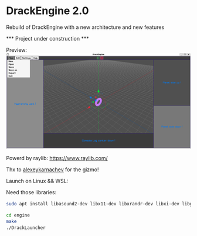 # DrackEngine 2.0

Rebuild of DrackEngine with a new architecture and new features

*** Project under construction ***

Preview:
![1](https://github.com/dracken24/DrackEngine.v.2.0/blob/master/assets/github_view_01.png)

Powerd by raylib:
https://www.raylib.com/

Thx to [alexeykarnachev](https://github.com/alexeykarnachev/raygizmo) for the gizmo!

Launch on Linux && WSL:

Need those libraries:
```bash
sudo apt install libasound2-dev libx11-dev libxrandr-dev libxi-dev libgl1-mesa-dev libglu1-mesa-dev libxcursor-dev libxinerama-dev libwayland-dev libxkbcommon-dev libxcb-xkb-dev x11-xkb-utils libx11-xcb-dev libxkbcommon-x11-dev
```

```bash
cd engine
make
./DrackLauncher
```
